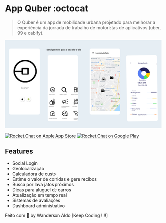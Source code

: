 # App Quber :octocat

> O Quber é um app de mobilidade urbana projetado para melhorar a experiência
> da jornada de trabalho de motoristas de aplicativos (uber, 99 e cabify).

![App Demo](/src/assets/app-base.png "App Demo")

[![Rocket.Chat on Apple App Store](https://user-images.githubusercontent.com/551004/29770691-a2082ff4-8bc6-11e7-89a6-964cd405ea8e.png)](https://itunes.apple.com/us/app/rocket-chat/id1148741252?mt=8)
[![Rocket.Chat on Google Play](https://user-images.githubusercontent.com/551004/29770692-a20975c6-8bc6-11e7-8ab0-1cde275496e0.png)](https://play.google.com/store/apps/details?id=chat.rocket.android)

## Features

+ Social Login
+ Geolocalização
+ Calculadora de custo
+ Estime o valor de corridas e gere recibos
+ Busca por lava jatos próximos
+ Dicas para aluguel de carros
+ Atualização em tempo real
+ Sistemas de avaliações
+ Dashboard administrativo

Feito com 💖 by Wanderson Aldo [Keep Coding !!!!]
